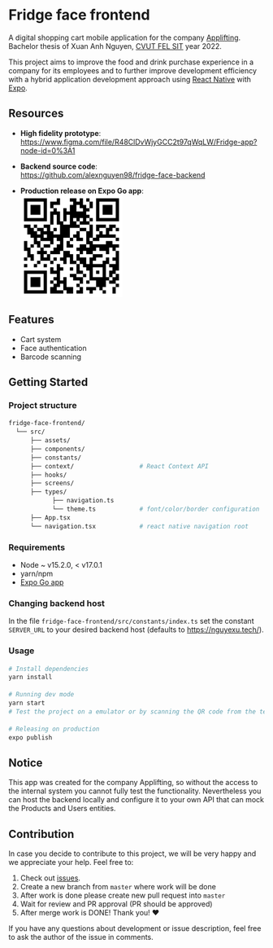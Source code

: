 # Fridge face frontend

A digital shopping cart mobile application for the company [Applifting](https://www.applifting.cz/). </br>
Bachelor thesis of Xuan Anh Nguyen, [CVUT FEL SIT](https://sit.fel.cvut.cz/) year 2022. <br/>

This project aims to improve the food and drink purchase experience in a company for its employees and to further improve development efficiency with a hybrid application development approach using [React Native](https://reactnative.dev/) with [Expo](https://expo.dev/).

## Resources

- **High fidelity prototype**: <br/>
  https://www.figma.com/file/R48ClDvWjyGCC2t97qWqLW/Fridge-app?node-id=0%3A1

- **Backend source code**: <br/>
  https://github.com/alexnguyen98/fridge-face-backend

- **Production release on Expo Go app**: <br/>
  <img src='/images/expo-link.png' alt="expo link" width='200'>

## Features

- Cart system
- Face authentication
- Barcode scanning

## Getting Started

### Project structure

```sh
fridge-face-frontend/
  └── src/
      ├── assets/
      ├── components/
      ├── constants/
      ├── context/                  # React Context API
      ├── hooks/
      ├── screens/
      ├── types/
            ├── navigation.ts
            └── theme.ts            # font/color/border configuration
      ├── App.tsx
      └── navigation.tsx            # react native navigation root
```

### Requirements

- Node ~ v15.2.0, < v17.0.1
- yarn/npm
- [Expo Go app](https://expo.dev/client)

### Changing backend host

In the file `fridge-face-frontend/src/constants/index.ts` set the constant `SERVER_URL` to your desired backend host (defaults to https://nguyexu.tech/).

### Usage

```bash
# Install dependencies
yarn install

# Running dev mode
yarn start
# Test the project on a emulator or by scanning the QR code from the terminal

# Releasing on production
expo publish
```

## Notice

This app was created for the company Applifting, so without the access to the internal system you cannot fully test the functionality. Nevertheless you can host the backend locally and configure it to your own API that can mock the Products and Users entities.

## Contribution

In case you decide to contribute to this project, we will be very happy and we appreciate your help. Feel free to:

1. Check out [issues](https://github.com/alexnguyen98/fridge-face-frontend/issues).
2. Create a new branch from `master` where work will be done
3. After work is done please create new pull request into `master`
4. Wait for review and PR approval (PR should be approved)
5. After merge work is DONE! Thank you! :heart:

If you have any questions about development or issue description, feel free to ask the author of the issue in comments.
